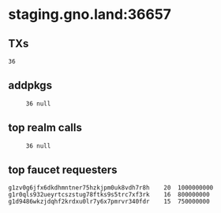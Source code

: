 # staging.gno.land:36657

## TXs
```
36
```

## addpkgs
```
     36 null
```

## top realm calls
```
     36 null
```

## top faucet requesters
```
g1zv0g6jfx6dkdhmntner75hzkjpm0uk8vdh7r8h	20	1000000000
g1r0qls932ueyrtcszstug78ftks9s5trc7xf3rk	16	800000000
g1d9486wkzjdqhf2krdxu0lr7y6x7pmrvr340fdr	15	750000000
```

